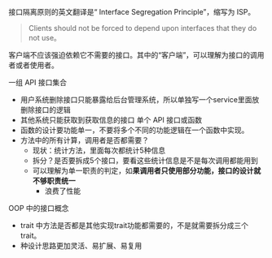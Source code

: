 接口隔离原则的英文翻译是“ Interface Segregation Principle”，缩写为 ISP。
>Clients should not be forced to depend upon interfaces that they do not use。

客户端不应该强迫依赖它不需要的接口。其中的“客户端”，可以理解为接口的调用者或者使用者。

一组 API 接口集合
- 用户系统删除接口只能暴露给后台管理系统，所以单独写一个service里面放删除接口的逻辑
- 其他系统只能获取到获取信息的接口
单个 API 接口或函数
- 函数的设计要功能单一，不要将多个不同的功能逻辑在一个函数中实现。
- 方法中的所有计算，调用者是否都需要？
	- 现状：统计方法，里面每次都统计5种信息
	- 拆分？是否要拆成5个接口，要看这些统计信息是不是每次调用都能用到
	- 可以理解为单一职责的判定，如**果调用者只使用部分功能，接口的设计就不够职责统一**
		- 浪费了性能

OOP 中的接口概念
- trait 中方法是否都是其他实现trait功能都需要的，不是就需要拆分成三个trait。
- 种设计思路更加灵活、易扩展、易复用